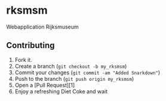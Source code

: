rksmsm
====

Webapplication Rijksmuseum

Contributing
------------

1. Fork it.
2. Create a branch (`git checkout -b my_rksmsm`)
3. Commit your changes (`git commit -am "Added Snarkdown"`)
4. Push to the branch (`git push origin my_rksmsm`)
5. Open a [Pull Request][1]
6. Enjoy a refreshing Diet Coke and wait
